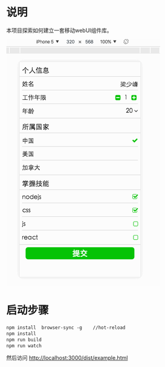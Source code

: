 # 说明
  本项目探索如何建立一套移动webUI组件库。

  ![示意图](./demo.gif)

# 启动步骤
```
npm install  browser-sync -g    //hot-reload
npm install
npm run build
npm run watch
```
然后访问 [http://localhost:3000/dist/example.html](http://localhost:3000/dist/example.html)
